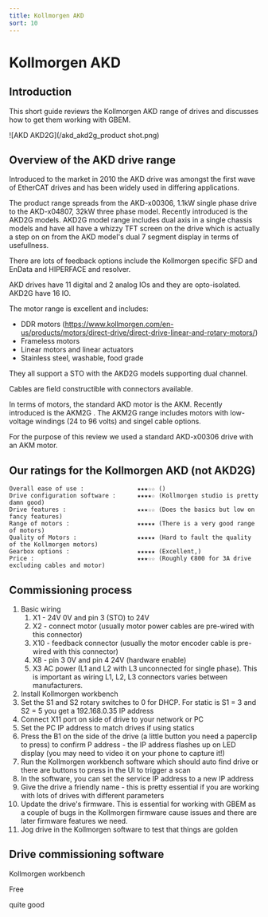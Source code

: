 ```yaml
---
title: Kollmorgen AKD
sort: 10
---
```


# Kollmorgen AKD

## Introduction

This short guide reviews the Kollmorgen AKD range of drives and discusses how to get them working with GBEM.

![AKD AKD2G](/akd_akd2g_product shot.png)

## Overview of the AKD drive range

Introduced to the market in 2010 the AKD drive was amongst the first wave of EtherCAT drives and has been widely used in differing applications.

The product range spreads from the AKD-x00306, 1.1kW single phase drive to the AKD-x04807, 32kW three phase model. Recently introduced is the AKD2G  models. AKD2G model range includes dual axis in a single chassis models and have all have a whizzy TFT screen on the drive which is actually a step on on from the AKD model's dual 7 segment display in terms of usefullness.

There are lots of feedback options include the Kollmorgen specific SFD and EnData and HIPERFACE and resolver.

AKD drives have 11 digital and 2 analog IOs and they are opto-isolated. AKD2G have 16 IO. 

The motor range is excellent and includes:

* DDR motors (https://www.kollmorgen.com/en-us/products/motors/direct-drive/direct-drive-linear-and-rotary-motors/) 
* Frameless motors
* Linear motors and linear actuators
* Stainless steel, washable, food grade

They all support a STO with the AKD2G models supporting dual channel.

Cables are field constructible with connectors available.

In terms of motors, the standard AKD motor is the AKM. Recently introduced is the AKM2G . The AKM2G range includes motors with low-voltage windings (24 to 96 volts) and singel cable options.

For the purpose of this review we used a standard AKD-x00306 drive with an AKM motor.

## Our ratings for the Kollmorgen AKD (not AKD2G)

````shell
Overall ease of use :				★★★☆☆ ()
Drive configuration software :		★★★★☆ (Kollmorgen studio is pretty damn good)
Drive features :					★★★☆☆ (Does the basics but low on fancy features)
Range of motors :					★★★★★ (There is a very good range of motors)	
Quality of Motors :					★★★★★ (Hard to fault the quality of the Kollmorgen motors)
Gearbox options :					★★★★★ (Excellent,)
Price :								★★★☆☆ (Roughly €800 for 3A drive excluding cables and motor)
````



## Commissioning process

1. Basic wiring
   1. X1 - 24V 0V and pin 3 (STO) to 24V
   2. X2 - connect motor (usually motor power cables are pre-wired with this connector)
   3. X10 - feedback connector (usually the motor encoder cable is pre-wired with this connector)
   4. X8 - pin 3 0V and pin 4 24V (hardware enable)
   5. X3 AC power (L1 and L2 with L3 unconnected for single phase). This is important as wiring L1, L2, L3 connectors varies between manufacturers. 
2. Install Kollmorgen workbench
3. Set the S1 and S2 rotary switches to 0 for DHCP. For static is S1 = 3 and S2 = 5 you get a 192.168.0.35 IP address
4. Connect X11 port on side of drive to your network or PC
5. Set the PC IP address to match drives if using statics
6. Press the B1 on the side of the drive (a little button you need a paperclip to press) to confirm P address - the IP address flashes up on LED display (you may need to video it on your phone to capture it!)
7. Run the Kollmorgen workbench software which should auto find drive or there are buttons to press in the UI to trigger a scan
8. In the software, you can set the service IP address to a new IP address
9. Give the drive a friendly name - this is pretty essential if you are working with lots of drives with different parameters 
10. Update the drive's firmware. This is essential for working with GBEM as a couple of bugs in the Kollmorgen firmware cause issues and there are later firmware features we need.
11. Jog drive in the Kollmorgen software to test that things are golden

## Drive commissioning software

Kollmorgen workbench

Free

quite good





